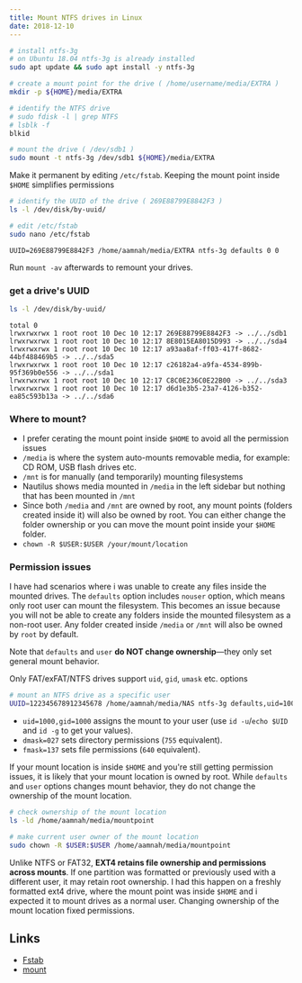 ```yaml
---
title: Mount NTFS drives in Linux
date: 2018-12-10
---
```


```bash
# install ntfs-3g
# on Ubuntu 18.04 ntfs-3g is already installed
sudo apt update && sudo apt install -y ntfs-3g

# create a mount point for the drive ( /home/username/media/EXTRA )
mkdir -p ${HOME}/media/EXTRA

# identify the NTFS drive
# sudo fdisk -l | grep NTFS
# lsblk -f
blkid

# mount the drive ( /dev/sdb1 )
sudo mount -t ntfs-3g /dev/sdb1 ${HOME}/media/EXTRA
```

Make it permanent by editing `/etc/fstab`. Keeping the mount point inside `$HOME` simplifies permissions


```bash
# identify the UUID of the drive ( 269E88799E8842F3 )
ls -l /dev/disk/by-uuid/

# edit /etc/fstab
sudo nano /etc/fstab
```

```
UUID=269E88799E8842F3 /home/aamnah/media/EXTRA ntfs-3g defaults 0 0
```

Run `mount -av` afterwards to remount your drives.

### get a drive's UUID


```bash
ls -l /dev/disk/by-uuid/
```

```
total 0
lrwxrwxrwx 1 root root 10 Dec 10 12:17 269E88799E8842F3 -> ../../sdb1
lrwxrwxrwx 1 root root 10 Dec 10 12:17 8E8015EA8015D993 -> ../../sda4
lrwxrwxrwx 1 root root 10 Dec 10 12:17 a93aa8af-ff03-417f-8682-44bf488469b5 -> ../../sda5
lrwxrwxrwx 1 root root 10 Dec 10 12:17 c26182a4-a9fa-4534-899b-95f369b0e556 -> ../../sda1
lrwxrwxrwx 1 root root 10 Dec 10 12:17 C8C0E236C0E22B00 -> ../../sda3
lrwxrwxrwx 1 root root 10 Dec 10 12:17 d6d1e3b5-23a7-4126-b352-ea85c593b13a -> ../../sda6
```


### Where to mount?

- I prefer cerating the mount point inside `$HOME` to avoid all the permission issues
- `/media` is where the system auto-mounts removable media, for example: CD ROM, USB flash drives etc. 
- `/mnt` is for manually (and temporarily) mounting filesystems
- Nautilus shows media mounted in `/media` in the left sidebar but nothing that has been mounted in `/mnt`
- Since both `/media` and `/mnt` are owned by root, any mount points (folders created inside it) will also be owned by root. You can either change the folder ownership or you can move the mount point inside your `$HOME` folder.
- `chown -R $USER:$USER /your/mount/location`

### Permission issues
I have had scenarios where i was unable to create any files inside the mounted drives. The `defaults` option includes `nouser` option, which means only root user can mount the filesystem. This becomes an issue because you will not be able to create any folders inside the mounted filesystem as a non-root user. Any folder created inside `/media` or `/mnt` will also be owned by `root` by default.

Note that `defaults` and `user` **do NOT change ownership**—they only set general mount behavior.

Only FAT/exFAT/NTFS drives support `uid`, `gid`, `umask` etc. options

```bash
# mount an NTFS drive as a specific user
UUID=122345678912345678 /home/aamnah/media/NAS ntfs-3g defaults,uid=1000,gid=1000 0 2
```

- `uid=1000,gid=1000` assigns the mount to your user (use `id -u`/`echo $UID` and `id -g` to get your values).
- `dmask=027` sets directory permissions (`755` equivalent).
- `fmask=137` sets file permissions (`640` equivalent).

If your mount location is inside `$HOME` and you're still getting permission issues, it is likely that your mount location is owned by root. While `defaults` and `user` options changes mount behavior, they do not change the ownership of the mount location. 

```bash
# check ownership of the mount location
ls -ld /home/aamnah/media/mountpoint

# make current user owner of the mount location
sudo chown -R $USER:$USER /home/aamnah/media/mountpoint
```

Unlike NTFS or FAT32, **EXT4 retains file ownership and permissions across mounts**. If one partition was formatted or previously used with a different user, it may retain root ownership. I had this happen on a freshly formatted ext4 drive, where the mount point was inside `$HOME` and i expected it to mount drives as a normal user. Changing ownership of the mount location fixed permissions.

Links
---

- [Fstab](https://help.ubuntu.com/community/Fstab)
- [mount](https://manpages.ubuntu.com/manpages/oracular/en/man8/mount.8.html)

